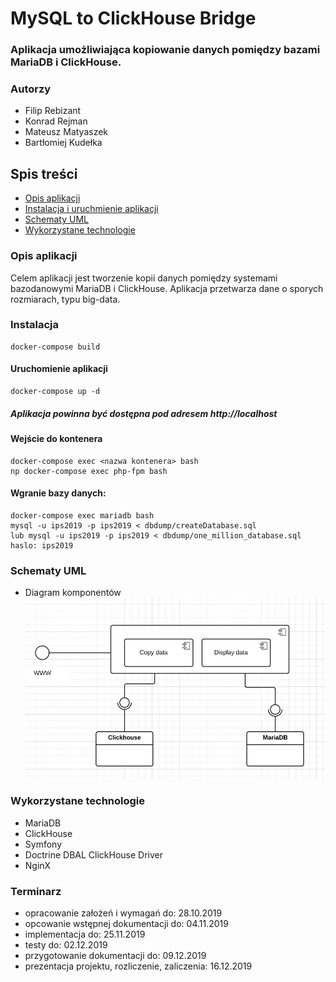 # MySQL to ClickHouse Bridge

### Aplikacja umożliwiająca kopiowanie danych pomiędzy bazami MariaDB i ClickHouse.

### Autorzy
- Filip Rebizant
- Konrad Rejman
- Mateusz Matyaszek
- Bartłomiej Kudełka

## Spis treści
* [Opis aplikacji](#Opis-aplikacji)
* [Instalacja i uruchmienie aplikacji](#Instalacja)
* [Schematy UML](#schematy-uml)
* [Wykorzystane technologie](#wykorzystane-technologie)

### Opis aplikacji
Celem aplikacji jest tworzenie kopii danych pomiędzy systemami bazodanowymi MariaDB i ClickHouse. Aplikacja przetwarza dane o sporych rozmiarach, typu big-data.

### Instalacja
    docker-compose build
#### Uruchomienie aplikacji
    docker-compose up -d
    
##### Aplikacja powinna być dostępna pod adresem http://localhost

#### Wejście do kontenera
    docker-compose exec <nazwa kontenera> bash
    np docker-compose exec php-fpm bash
    
#### Wgranie bazy danych:
    docker-compose exec mariadb bash
    mysql -u ips2019 -p ips2019 < dbdump/createDatabase.sql
    lub mysql -u ips2019 -p ips2019 < dbdump/one_million_database.sql
    haslo: ips2019
  
### Schematy UML
- Diagram komponentów
![diagram komponentów](documentation/uml/components.png)

### Wykorzystane technologie
- MariaDB
- ClickHouse
- Symfony
- Doctrine DBAL ClickHouse Driver
- NginX

### Terminarz
  - opracowanie założeń i wymagań do: 28.10.2019
  - opcowanie wstępnej dokumentacji do: 04.11.2019
  - implementacja do: 25.11.2019
  - testy do: 02.12.2019
  - przygotowanie dokumentacji do: 09.12.2019
  - prezentacja projektu, rozliczenie, zaliczenia: 16.12.2019 

